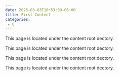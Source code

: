 ```yaml
---
date: 2025-03-03T10:53:39-05:00
title: First Content
categories: 
 - C
---
```


This page is located under the content root dectory.

This page is located under the content root dectory.

This page is located under the content root dectory.

This page is located under the content root dectory.
